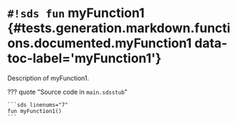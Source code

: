 # `#!sds fun` myFunction1 {#tests.generation.markdown.functions.documented.myFunction1 data-toc-label='myFunction1'}

Description of myFunction1.

??? quote "Source code in `main.sdsstub`"

    ```sds linenums="7"
    fun myFunction1()
    ```
